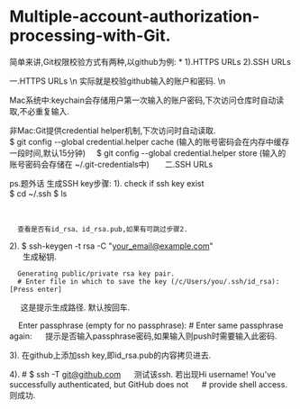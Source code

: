 # Multiple-account-authorization-processing-with-Git.

简单来讲,Git权限校验方式有两种,以github为例: 
   *
   1).HTTPS URLs 
   2).SSH URLs
 
 
一.HTTPS URLs \n
实际就是校验github输入的账户和密码. \n

Mac系统中:keychain会存储用户第一次输入的账户密码,下次访问仓库时自动读取,不必重复输入.

非Mac:Git提供credential helper机制,下次访问时自动读取.
      
      $ git config --global credential.helper cache (输入的账号密码会在内存中缓存一段时间,默认15分钟)
      $ git config --global credential.helper store (输入的账号密码会存储在 ~/.git-credentials中)
      
二.SSH URLs 

ps.题外话
生成SSH key步骤: 
  1). 
  check if ssh key exist  
  $ cd ~/.ssh   $ ls
   
        
      
      查看是否有id_rsa、id_rsa.pub,如果有可跳过步骤2.
  
  2). $ ssh-keygen -t rsa -C "your_email@example.com"  
      
      生成秘钥. 
      
      Generating public/private rsa key pair.
      # Enter file in which to save the key (/c/Users/you/.ssh/id_rsa): [Press enter] 
      这是提示生成路径. 默认按回车.
      
      Enter passphrase (empty for no passphrase): 
      # Enter same passphrase again:
      提示是否输入passphrase密码,如果输入则push时需要输入此密码. 
      
  3). 在github上添加ssh key,即id_rsa.pub的内容拷贝进去. 
  
  4). # $ ssh -T git@github.com
      测试该ssh. 
      若出现Hi username! You've successfully authenticated, but GitHub does not
      # provide shell access. 则成功. 
      
      
